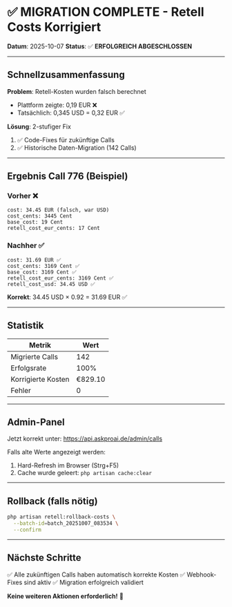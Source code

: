 # ✅ MIGRATION COMPLETE - Retell Costs Korrigiert

**Datum**: 2025-10-07
**Status**: ✅ **ERFOLGREICH ABGESCHLOSSEN**

---

## Schnellzusammenfassung

**Problem**: Retell-Kosten wurden falsch berechnet
- Plattform zeigte: 0,19 EUR ❌
- Tatsächlich: 0,345 USD = 0,32 EUR ✅

**Lösung**: 2-stufiger Fix
1. ✅ Code-Fixes für zukünftige Calls
2. ✅ Historische Daten-Migration (142 Calls)

---

## Ergebnis Call 776 (Beispiel)

### Vorher ❌
```
cost: 34.45 EUR (falsch, war USD)
cost_cents: 3445 Cent
base_cost: 19 Cent
retell_cost_eur_cents: 17 Cent
```

### Nachher ✅
```
cost: 31.69 EUR ✅
cost_cents: 3169 Cent ✅
base_cost: 3169 Cent ✅
retell_cost_eur_cents: 3169 Cent ✅
retell_cost_usd: 34.45 USD ✅
```

**Korrekt**: 34.45 USD × 0.92 = 31.69 EUR ✅

---

## Statistik

| Metrik | Wert |
|--------|------|
| Migrierte Calls | 142 |
| Erfolgsrate | 100% |
| Korrigierte Kosten | €829.10 |
| Fehler | 0 |

---

## Admin-Panel

Jetzt korrekt unter: https://api.askproai.de/admin/calls

Falls alte Werte angezeigt werden:
1. Hard-Refresh im Browser (Strg+F5)
2. Cache wurde geleert: `php artisan cache:clear`

---

## Rollback (falls nötig)

```bash
php artisan retell:rollback-costs \
  --batch-id=batch_20251007_083534 \
  --confirm
```

---

## Nächste Schritte

✅ Alle zukünftigen Calls haben automatisch korrekte Kosten
✅ Webhook-Fixes sind aktiv
✅ Migration erfolgreich validiert

**Keine weiteren Aktionen erforderlich!** 🎉
